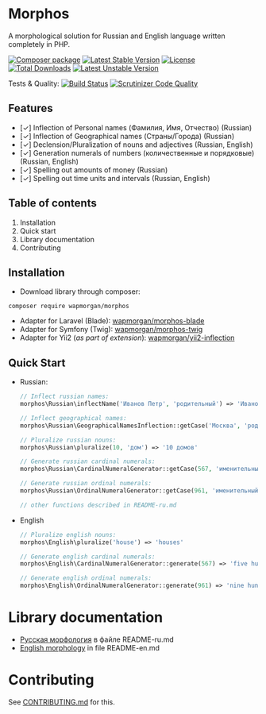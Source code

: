# Morphos
A morphological solution for Russian and English language written completely in PHP.

[![Composer package](http://xn--e1adiijbgl.xn--p1acf/badge/wapmorgan/morphos)](https://packagist.org/packages/wapmorgan/morphos)
[![Latest Stable Version](https://poser.pugx.org/wapmorgan/morphos/v/stable)](https://packagist.org/packages/wapmorgan/morphos)
[![License](https://poser.pugx.org/wapmorgan/morphos/license)](https://packagist.org/packages/wapmorgan/morphos)
[![Total Downloads](https://poser.pugx.org/wapmorgan/morphos/downloads)](https://packagist.org/packages/wapmorgan/morphos)
[![Latest Unstable Version](https://poser.pugx.org/wapmorgan/morphos/v/unstable)](https://packagist.org/packages/wapmorgan/morphos)

Tests & Quality: [![Build Status](https://travis-ci.org/wapmorgan/Morphos.svg)](https://travis-ci.org/wapmorgan/Morphos)
[![Scrutinizer Code Quality](https://scrutinizer-ci.com/g/wapmorgan/Morphos/badges/quality-score.png?b=master)](https://scrutinizer-ci.com/g/wapmorgan/Morphos/?branch=master)

## Features
- [✓] Inflection of Personal names (Фамилия, Имя, Отчество) (Russian)
- [✓] Inflection of Geographical names (Страны/Города) (Russian)
- [✓] Declension/Pluralization of nouns and adjectives (Russian, English)
- [✓] Generation numerals of numbers (количественные и порядковые) (Russian, English)
- [✓] Spelling out amounts of money (Russian)
- [✓] Spelling out time units and intervals (Russian, English)

## Table of contents

1. Installation
2. Quick start
3. Library documentation
4. Contributing

## Installation

* Download library through composer:
```
composer require wapmorgan/morphos
```

- Adapter for Laravel (Blade): [wapmorgan/morphos-blade](https://github.com/wapmorgan/Morphos-Blade)
- Adapter for Symfony (Twig): [wapmorgan/morphos-twig](https://github.com/wapmorgan/Morphos-Twig)
- Adapter for Yii2 (_as part of extension_): [wapmorgan/yii2-inflection](https://github.com/wapmorgan/yii2-inflection)

## Quick Start
- Russian:
  ```php
  // Inflect russian names:
  morphos\Russian\inflectName('Иванов Петр', 'родительный') => 'Иванова Петра'

  // Inflect geographical names:
  morphos\Russian\GeographicalNamesInflection::getCase('Москва', 'родительный') => 'Москвы'

  // Pluralize russian nouns:
  morphos\Russian\pluralize(10, 'дом') => '10 домов'

  // Generate russian cardinal numerals:
  morphos\Russian\CardinalNumeralGenerator::getCase(567, 'именительный') => 'пятьсот шестьдесят семь'

  // Generate russian ordinal numerals:
  morphos\Russian\OrdinalNumeralGenerator::getCase(961, 'именительный') => 'девятьсот шестьдесят первый'

  // other functions described in README-ru.md
  ```

- English
  ```php
  // Pluralize english nouns:
  morphos\English\pluralize('house') => 'houses'

  // Generate english cardinal numerals:
  morphos\English\CardinalNumeralGenerator::generate(567) => 'five hundred sixty-seven'

  // Generate english ordinal numerals:
  morphos\English\OrdinalNumeralGenerator::generate(961) => 'nine hundred sixty-first'
  ```

# Library documentation

- [Русская морфология](README-ru.md) в файле README-ru.md
- [English morphology](README-en.md) in file README-en.md

# Contributing

See [CONTRIBUTING.md](CONTRIBUTING.md) for this.
